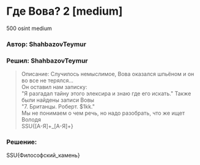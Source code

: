 # Где Вова? 2 [medium]
500
osint medium

### Автор: ShahbazovTeymur
### Решил: ShahbazovTeymur

> Описание: Cлучилось немыслимое, Вова оказался шпьёном и он во все не терялся...<br>
Он оставил нам записку:<br>
"Я разгадал тайну этого элексира и знаю где его искать." Также были найдены записи Вовы<br>
"7. Британцы. Роберт. $1kk."<br>
Мы не понимаем о чем речь, но надо разобрать, что же ищет Володя<br>
SSU{[А-Я]+_[А-Я]+}

### Решение:

SSU{Философский_камень}